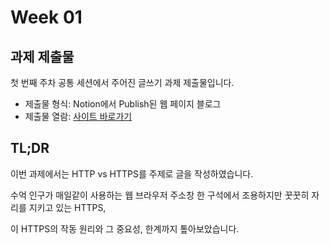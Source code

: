# Week 01



## 과제 제출물

첫 번째 주차 공통 세션에서 주어진 글쓰기 과제 제출물입니다.



* 제출물 형식: Notion에서 Publish된 웹 페이지 블로그
* 제출물 열람: [사이트 바로가기](https://rerincislab.notion.site/httpvshttps?source=copy_link)



## TL;DR

이번 과제에서는 HTTP vs HTTPS를 주제로 글을 작성하였습니다.

수억 인구가 매일같이 사용하는 웹 브라우저 주소창 한 구석에서 조용하지만 꿋꿋히 자리를 지키고 있는 HTTPS,

이 HTTPS의 작동 원리와 그 중요성, 한계까지 톺아보았습니다. 

